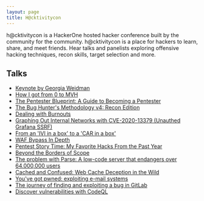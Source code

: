 ```yaml
---
layout: page
title: H@cktivitycon
---
```


h@cktivitycon is a HackerOne hosted hacker conference built by the community for the community. h@cktivitycon is a place for hackers to learn, share, and meet friends. Hear talks and panelists exploring offensive hacking techniques, recon skills, target selection and more.

Talks
---

- [Keynote by Georgia Weidman](/conferences/hacktivitycon/keynote) 
- [How I got from 0 to MVH](/conferences/hacktivitycon/0tomvh) 
- [The Pentester Blueprint: A Guide to Becoming a Pentester](/conferences/hacktivitycon/pentester-plueprint)
- [The Bug Hunter's Methodology v4: Recon Edition](/conferences/hacktivitycon/tbhm)
- [Dealing with Burnouts](/conferences/hacktivitycon/burnouts)
- [Graphing Out Internal Networks with CVE-2020-13379 (Unauthed Grafana SSRF)](/conferences/hacktivitycon/grafanassrf)
- [From an 'IVI in a box' to a 'CAR in a box'](/conferences/hacktivitycon/carivi)
- [WAF Bypass In Depth](/conferences/hacktivitycon/waf)
- [Pentest Story Time: My Favorite Hacks From the Past Year](/conferences/hacktivitycon/penteststories)
- [Beyond the Borders of Scope](/conferences/hacktivitycon/beyondscope)
- [The problem with Parse: A low-code server that endangers over 64,000,000 users](/conferences/hacktivitycon/parse)
- [Cached and Confused: Web Cache Deception in the Wild](/conferences/hacktivitycon/web-cache-deception)
- [You've got pwned: exploiting e-mail systems](/conferences/hacktivitycon/exploiting-email-systems)
- [The journey of finding and exploiting a bug in GitLab](/conferences/hacktivitycon/gitlab)
- [Discover vulnerabilities with CodeQL](/conferences/hacktivitycon/codeql)

